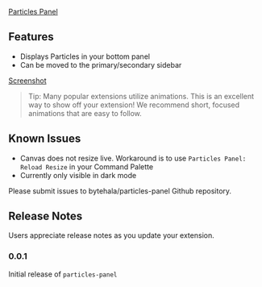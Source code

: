 [Particles Panel](assets/recording.gif)

## Features

- Displays Particles in your bottom panel
- Can be moved to the primary/secondary sidebar

[Screenshot](assets/screenshot_01.png)

> Tip: Many popular extensions utilize animations. This is an excellent way to show off your extension! We recommend short, focused animations that are easy to follow.


## Known Issues

- Canvas does not resize live. Workaround is to use `Particles Panel: Reload Resize` in your Command Palette
- Currently only visible in dark mode

Please submit issues to bytehala/particles-panel Github repository.

## Release Notes

Users appreciate release notes as you update your extension.

### 0.0.1

Initial release of `particles-panel`
